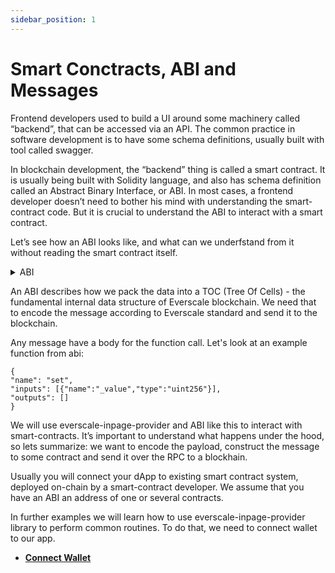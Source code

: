 ```yaml
---
sidebar_position: 1
---
```


# Smart Conctracts, ABI and Messages

Frontend developers used to build a UI around some machinery called “backend”, that can be accessed via an API. The common practice in software development is to have some schema definitions, usually built with tool called swagger.

In blockchain development, the “backend” thing is called a smart contract. It is usually being built with Solidity language, and also has schema definition called an Abstract Binary Interface, or ABI. In most cases, a frontend developer doesn’t need to bother his mind with understanding the smart-contract code. But it is crucial to understand the ABI to interact with a smart contract.

Let’s see how an ABI looks like, and what can we underfstand from it without reading the smart contract itself.

<details>
  <summary>ABI</summary>

```
{
  // Major version of ABI standart
  "ABI version": 2,
    // Full version of ABI
    // Can be – 2.0, 2.1, 2.2, 2.3
  version: "2.3",
  // Headers, specifying SDK which additional fields to attach to external message
  // Defined in the contract code, there are:
  // pragma AbiHeader time;
  // pragma AbiHeader pubkey;
  // pragma AbiHeader expire;
  header: [
    "time", "pubkey", "expire"
  ],
  // Description of callable function signatures
  // both internal and external messages
  functions: [
    {
      "name": "constructor",
      "inputs": [],
      "outputs": []
    },
    {
      "name": "get",
      "inputs": [],
      "outputs": [{"name":"value0","type":"uint256"}]
    },
    {
      "name": "getInternal",
      "inputs": [
        {"name":"answerId","type":"uint32"}
      ],
      "outputs": [
        {"name":"value0","type":"uint256"}
      ]
    },
    {
      "name": "set",
      "inputs": [{"name":"_value","type":"uint256"}],
      "outputs": []
    }
  ],
  // A description of the events that a contract can create
  events: [
    {
      "name": "VariableChanged",
      "inputs": [{"name":"new_value","type":"uint256"}],
      "outputs": []
    }
  ],
  // A list of static variables that must be specified to deploy the contract
  data: [
    {"key":1,"name":"owner","type":"address"}
    // There are also three hidden variables that SDK will set by itself
    // _pubkey, _timestamp, _constructorFlag
  ],
  // a list of all variables, so that you can
  // download the contract state and decode it
  fields: [
    {"name":"_pubkey","type":"uint256"}, // tvm.pubkey()
    {"name":"_timestamp","type":"uint64"}, // set by SDK
    {"name":"_constructorFlag","type":"bool"}, // set by SDK
    {"name":"owner","type":"address"},
    {"name":"variable","type":"uint256"}
  ]
};
```   

</details>          

An ABI describes how we pack the data into a TOC (Tree Of Cells) - the fundamental internal data structure of Everscale blockchain. We need that to encode the message according to Everscale standard and send it to the blockchain.

Any message have a body for the function call. Let's look at an example function from abi:

```
{
"name": "set",
"inputs": [{"name":"_value","type":"uint256"}],
"outputs": []
}
```

We will use everscale-inpage-provider and ABI like this to interact with smart-contracts. It’s important to understand what happens under the hood, so lets summarize: we want to encode the payload, construct the message to some contract and send it over the RPC to a blockhain.

Usually you will connect your dApp to existing smart contract system, deployed on-chain by a smart-contract developer. We assume that you have an ABI an address of one or several contracts.

In further examples we will learn how to use everscale-inpage-provider library to perform common routines. To do that, we need to connect wallet to our app.

- [**Connect Wallet**](connect-wallet.md)
